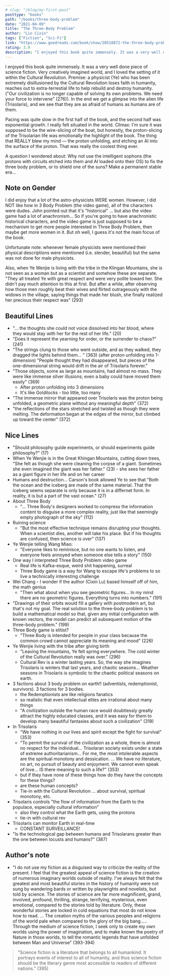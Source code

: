 ```yaml
---
# slug: "/blog/my-first-post"
posttype: "books"
path: "/books/three-body-problem"
date: "2021-04-09"
title: "The Three-Body Problem"
author: "Lin Cixin"
tags: ["Fiction", "Sci-Fi"]
link: "https://www.goodreads.com/book/show/20518872-the-three-body-problem?"
rating: 3.9
description: "I enjoyed this book quite immensely. It was a very well done piece of science fiction. Very creatively imagined world, and I loved the setting of it within the Cultural Revolution. Premise: a physicist (Ye) who has been extremely disillusioned by the Cultural Revolution loses faith in humanity, reaches out to extra-terrestial life to help rebuild and destroy humanity.  In the end we get a glimpse into the alien life (Trisolaris), and we see that they are as afraid of humans as humans are of them."
---
```

I enjoyed this book quite immensely. It was a very well done piece of science fiction. Very creatively imagined world, and I loved the setting of it within the Cultural Revolution. Premise: a physicist (Ye) who has been extremely disillusioned by the Cultural Revolution loses faith in humanity, reaches out to extra-terrestial life to help rebuild and destroy humanity. ("Our civilization is no longer capable of solving its own problems. We need your force to intervene" (276)).  In the end we get a glimpse into the alien life (Trisolaris), and we see that they are as afraid of humans as humans are of them. 

Pacing was quite slow in the first half of the book, and the second half was exponential growth. I really felt situated in the world. Climax: I'm sure it was supposed to be the wire-slicing of the boat, but honestly, the proton-slicing of the Trisolarian life was emotionally the highlight of the book. The thing that REALLY blew my mind — the proton unfolding, and etching an AI into the surface of the proton. That was really the coolest thing ever.

A question I wondered about: Why not use the intelligent sophons (the protons with circuits etched into them and AI loaded onto their OS) to fix the three body problem, or to shield one of the suns? Make a permanent stable era...

## Note on Gender
I did enjoy that a lot of the astro-physicists WERE women. However, I did NOT like how in 3 Body Problem (the video game), all of the characters were dudes. John pointed out that it's "historical" ... but also the video game had a lot of anachronism... So if you're going to have anachronistic historical characters, and the video game is just supposed to be a mechanism to get more people interested in Three Body Problem, then maybe get more women in it. But oh well, I guess it's not the main focus of the book.

Unfortunate note: whenever female physicists were mentioned their physical descriptions were mentioned (i.e. slender, beautiful) but the same was not done for male physicists. 

Also, when Ye Wenjie is living with the tribe in the Klingan Mountains, she is not seen as a woman but as a scientist and somehow these are separate. "They all treated Ye with great respect and were very polite toward her. She didn't pay much attention to this at first. But after a while, after observing how those men roughly beat their wives and flirted outrageously with the widows in the village, saying things that made her blush, she finally realized her precious their respect was" (293)


## Beautiful Lines

- "... the thoughts she could not voice dissolved into her blood, where they would stay with her for the rest of her life." (20)
- "Does it represent the yearning for order, or the surrender to chaos?" (241)
- "The strings clung to those who went outside, and as they walked, they dragged the lights behind them... " (363) (after proton unfolding into 1-dimension) "People thought they had disappeared, but pieces of the one-dimensional string would drift in the air of Trisolaris forever."
- "Those objects, some as large as mountains, had almost no mass. They were like immense silver illusions; even a baby could have moved them easily" (369)
    - After proton unfolding into 3 dimensions
    - It's like Goldilocks - too little, too many
- "The immense mirror that appeared over Trisolaris was the proton being unfolded, a geometric plane without any meaningful depth" (372)
- "the reflections of the stars stretched and twisted as though they were melting. The deformation began at the edges of the mirror, but climbed up toward the center" (372)

## Nice Lines

- "Should philosophy guide experiments, or should experiments guide philosophy?" (17)
- When Ye Wenjie is in the Great Khingan Mountains, cutting down trees, "She felt as though she were cleaning the corpse of a giant. Sometimes she even imagined the giant was her father." (23) - she sees her father as a giant figure in her life and on her career
- Humans and destruction... Carson's book allowed Ye to see that "Both the ocean and the iceberg are made of the same material. That the iceberg seems separate is only because it is in a differnet form. In reality, it is but a part of the vast ocean." (27)
- About Three Body
    - "... Three Body's designers worked to compress the information content to disguise a more complex reality, just like that seemingly empty photograph of the sky" (112)
- Ruining science
    - "But the most effective technique remains disrupting your thoughts. When a scientist dies, another will take his place. But if his thoughts are confused, then science is over" (137)
- Ye Wenjie telling Wang Miao:
    - "Everyone likes to reminisce, but no one wants to listen, and everyone feels annoyed when someone else tells a story" (150)
- One way I interpreted Three Body Problem video game
    - Real life is Kafka-esque, weird shit happening, surreal
    - Three Body game is a way for Wang to escape life's problems to so live a technically interesting challenge
- Wei Chang - I wonder if the author (Cixin Lu) based himself off of him, the math genius
    - "Then what about when you see geometric figures... In my mind there are no geometric figures. Everything turns into numbers." (191)
- "Drawings of their orbits would fill a gallery with postmodern art, but that's not my goal. The real solution to the three-body problem is to build a mathematical model so that, given any initial configuration with known vectors, the model can predict all subsequent motion of the three-body problem." (199)
- Three Body game is elitist?
    - "Three Body is intended for people in your class because the common crowd cannot appreciate its meaning and mood" (226)
- Ye Wenjie living with the tribe after giving birth
    - "Leaving the mountains, Ye felt spring everywhere. The cold winter of the Cultural Revolution really was over." (296)
    - Cultural Rev is a winter lasting years. So, the way she imagines Trisolaris is winters that last years, and chaotic seasons... Weather seasons in Trisolaris is symbolic to the chaotic political seasons on earth.
- 3 factions about 3 body problem on earth!! (adventists, redemptionist, survivors). 3 factions for 3 bodies.
    - the Redemptionists are like religions fanatics
    - so realistic that even intellectual elites are irrational about many things
    - "A civilization outside the human race would doubtlessly greatly attract the highly educated classes, and it was easy for them to develop many beautiful fantasies about such a civilization" (319)
- In Trisolaris
    - "We have nothing in our lives and spirit except the fight for survival" (353)
    - "To permit the survival of the civilization as a whole, there is almost no respect for the individual... Trisolaran society exists under a state of extreme authoritarianism... For me, the most intolerable aspects are the spiritual monotony and dessication. ... We have no literature, no art, no pursuit of beauty and enjoyment. We cannot even speak of love... IS there meaning to such a life?" (353)
    - but if they have none of these things how do they have the concepts for these things?
    - are these human concepts?
    - Tie-in with the Cultural Revolution ... about survival, spiritual monotony, etc.
- Trisolaris controls "the flow of information from the Earth to the populace, especially cultural information"
    - also they control what the Earth gets, using the protons
    - tie-in with cultural rev
- Trisolaris can monitor Earth in real-time
    - CONSTANT SURVEILLANCE!
- "Is the technological gap between humans and Trisolarans greater than the one between locusts and humans?" (387)

## Author's note

- "I do not use my fiction as a disguised way to criticize the reality of the present. I feel that the greatest appeal of science fiction is the creation of numerous imaginary worlds outside of reality. I've always felt that the greatest and most beautiful stories in the history of humanity were not sung by wandering bards or written by playwrights and novelists, but told by science. The stories of science are far more magnificent, grand, involved, profound, thrilling, strange, terrifying, mysterious, even emotional, compared to the stories told by literature. Only, these wonderful stories are locked in cold equations that most do not know how to read. ... The creation myths of the various peoples and religions of the world pale when compared to the glory of the big bang..... Through the medium of science fiction, I seek only to create my own worlds using the power of imagination, and to make known the poetry of Nature in those worlds, to tell the romantic legends that have unfolded between Man and Universe" (393-394)
> "Science fiction is a literature that belongs to all humankind. It portrays events of interest to all of humanity, and thus science fiction should be the literary genre most accessible to readers of different nations." (395)
